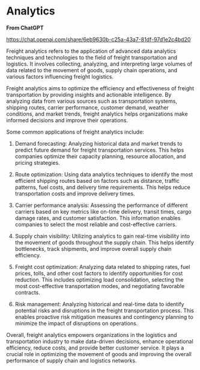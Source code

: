 # Analytics

**From ChatGPT**

https://chat.openai.com/share/6eb9630b-c25a-43a7-81df-97d1e2c4bd20

Freight analytics refers to the application of advanced data analytics techniques and technologies to the field of freight transportation and logistics. It involves collecting, analyzing, and interpreting large volumes of data related to the movement of goods, supply chain operations, and various factors influencing freight logistics.

Freight analytics aims to optimize the efficiency and effectiveness of freight transportation by providing insights and actionable intelligence. By analyzing data from various sources such as transportation systems, shipping routes, carrier performance, customer demand, weather conditions, and market trends, freight analytics helps organizations make informed decisions and improve their operations.

Some common applications of freight analytics include:

1. Demand forecasting: Analyzing historical data and market trends to predict future demand for freight transportation services. This helps companies optimize their capacity planning, resource allocation, and pricing strategies.

2. Route optimization: Using data analytics techniques to identify the most efficient shipping routes based on factors such as distance, traffic patterns, fuel costs, and delivery time requirements. This helps reduce transportation costs and improve delivery times.

3. Carrier performance analysis: Assessing the performance of different carriers based on key metrics like on-time delivery, transit times, cargo damage rates, and customer satisfaction. This information enables companies to select the most reliable and cost-effective carriers.

4. Supply chain visibility: Utilizing analytics to gain real-time visibility into the movement of goods throughout the supply chain. This helps identify bottlenecks, track shipments, and improve overall supply chain efficiency.

5. Freight cost optimization: Analyzing data related to shipping rates, fuel prices, tolls, and other cost factors to identify opportunities for cost reduction. This includes optimizing load consolidation, selecting the most cost-effective transportation modes, and negotiating favorable contracts.

6. Risk management: Analyzing historical and real-time data to identify potential risks and disruptions in the freight transportation process. This enables proactive risk mitigation measures and contingency planning to minimize the impact of disruptions on operations.

Overall, freight analytics empowers organizations in the logistics and transportation industry to make data-driven decisions, enhance operational efficiency, reduce costs, and provide better customer service. It plays a crucial role in optimizing the movement of goods and improving the overall performance of supply chain and logistics networks.
